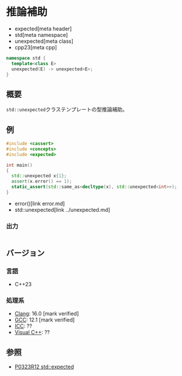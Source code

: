 # 推論補助
* expected[meta header]
* std[meta namespace]
* unexpected[meta class]
* cpp23[meta cpp]

```cpp
namespace std {
  template<class E>
  unexpected(E) -> unexpected<E>;
}
```

## 概要
`std::unexpected`クラステンプレートの型推論補助。


## 例
```cpp example
#include <cassert>
#include <concepts>
#include <expected>

int main()
{
  std::unexpected x{1};
  assert(x.error() == 1);
  static_assert(std::same_as<decltype(x), std::unexpected<int>>);
}
```
* error()[link error.md]
* std::unexpected[link ../unexpected.md]

### 出力
```
```


## バージョン
### 言語
- C++23

### 処理系
- [Clang](/implementation.md#clang): 16.0 [mark verified]
- [GCC](/implementation.md#gcc): 12.1 [mark verified]
- [ICC](/implementation.md#icc): ??
- [Visual C++](/implementation.md#visual_cpp): ??


## 参照
- [P0323R12 std::expected](https://www.open-std.org/jtc1/sc22/wg21/docs/papers/2022/p0323r12.html)
